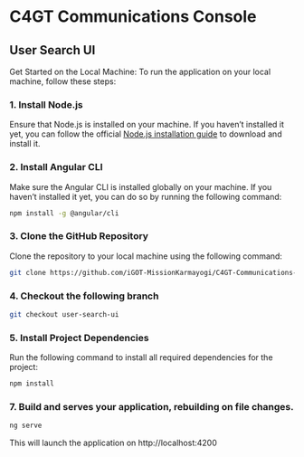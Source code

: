 # C4GT Communications Console

## User Search UI

Get Started on the Local Machine: To run the application on your local machine, follow these steps:

### 1. Install Node.js

Ensure that Node.js is installed on your machine. If you haven’t installed it yet, you can follow the official [Node.js installation guide](https://nodejs.org/) to download and install it.

### 2. Install Angular CLI

Make sure the Angular CLI is installed globally on your machine. If you haven’t installed it yet, you can do so by running the following command:

```bash
npm install -g @angular/cli

```

### 3. Clone the GitHub Repository

Clone the repository to your local machine using the following command:

```bash
git clone https://github.com/iGOT-MissionKarmayogi/C4GT-Communications-Console.git

```

### 4. Checkout the following branch

```bash
git checkout user-search-ui

```

### 5. Install Project Dependencies

Run the following command to install all required dependencies for the project:

```bash
npm install

```

### 7. Build and serves your application, rebuilding on file changes.

```bash
ng serve

```

This will launch the application on http://localhost:4200
